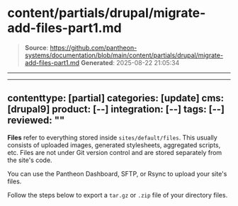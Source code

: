 # content/partials/drupal/migrate-add-files-part1.md

> **Source**: https://github.com/pantheon-systems/documentation/blob/main/content/partials/drupal/migrate-add-files-part1.md
> **Generated**: 2025-08-22 21:05:34

---

---
contenttype: [partial]
categories: [update]
cms: [drupal9]
product: [--]
integration: [--]
tags: [--]
reviewed: ""
---

**Files** refer to everything stored inside `sites/default/files`. This usually consists of uploaded images, generated stylesheets, aggregated scripts, etc. Files are not under Git version control and are stored separately from the site's code.

You can use the Pantheon Dashboard, SFTP, or Rsync to upload your site's files.

Follow the steps below to export a `tar.gz` or `.zip` file of your directory files.
